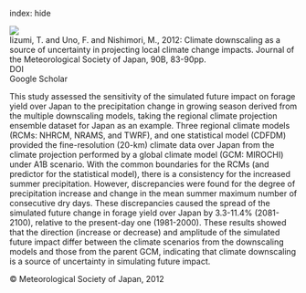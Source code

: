 index: hide

<div class="Citation">
    <div class="Citation-thumb CitationThumb-linked"  data-href="https://doi.org/10.2151/jmsj.2012-b07">
      <img src="https://static.claimspace.cloud/climate-study-static/refs/thumbs/14/Iizumi_et_al_2012-thumb.png" />
    </div>

  <div class="Citation-body">
    <div class="Citation-text">Iizumi, T. and Uno, F. and Nishimori, M., 2012: Climate downscaling as a source of uncertainty in projecting local climate change impacts. <span class="Article-journal">Journal of the Meteorological Society of Japan, </span><span class="Article-volume">90B, </span>83-90pp.</div>
    <div class="Citation-links">
      <div class="CitationLink" data-href="https://doi.org/10.2151/jmsj.2012-b07">
        <div class="CitationLink-icon CitationLink-Doi"></div>
        <div class="CitationLink-text">DOI</div>
      </div>
      <div class="CitationLink" data-href="https://scholar.google.com/scholar?q=10.2151/jmsj.2012-b07">
        <div class="CitationLink-icon CitationLink-Scholar"></div>
        <div class="CitationLink-text">Google Scholar</div>
      </div>
    </div>
  </div>
</div>

This study assessed the sensitivity of the simulated future impact on forage yield over Japan to the precipitation change in growing season derived from the multiple downscaling models, taking the regional climate projection ensemble dataset for Japan as an example. Three regional climate models (RCMs: NHRCM, NRAMS, and TWRF), and one statistical model (CDFDM) provided the fine-resolution (20-km) climate data over Japan from the climate projection performed by a global climate model (GCM: MIROCHI) under A1B scenario. With the common boundaries for the RCMs (and predictor for the statistical model), there is a consistency for the increased summer precipitation. However, discrepancies were found for the degree of precipitation increase and change in the mean summer maximum number of consecutive dry days. These discrepancies caused the spread of the simulated future change in forage yield over Japan by 3.3-11.4% (2081-2100), relative to the present-day one (1981-2000). These results showed that the direction (increase or decrease) and amplitude of the simulated future impact differ between the climate scenarios from the downscaling models and those from the parent GCM, indicating that climate downscaling is a source of uncertainty in simulating future impact.

<div class="Citation-copy">
&copy; Meteorological Society of Japan, 2012
</div>